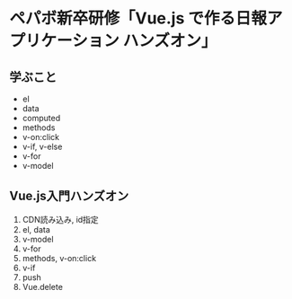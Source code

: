 # ペパボ新卒研修「Vue.js で作る日報アプリケーション ハンズオン」
## 学ぶこと
* el
* data
* computed
* methods
* v-on:click
* v-if, v-else
* v-for
* v-model

## Vue.js入門ハンズオン
1. CDN読み込み, id指定
2. el, data
3. v-model
4. v-for
5. methods, v-on:click
6. v-if
7. push
8. Vue.delete
